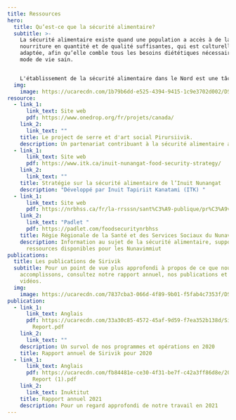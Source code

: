```yaml
---
title: Ressources
hero:
  title: Qu’est-ce que la sécurité alimentaire?
  subtitle: >-
    La sécurité alimentaire existe quand une population a accès à de la
    nourriture en quantité et de qualité suffisantes, qui est culturellement
    adaptée, afin qu’elle comble tous les besoins diététiques nécessaires à un
    mode de vie sain.


    L'établissement de la sécurité alimentaire dans le Nord est une tâche importante et complexe. Nous avons rassemblé quelques documents qui vous permettront d’en apprendre davantage à ce sujet.
  img:
    image: https://ucarecdn.com/1b79b6dd-e525-4394-9415-1c9e3702d002/DSC02148-Enhanced-NR.jpeg
resource:
  - link_1:
      link_text: Site web
      pdf: https://www.onedrop.org/fr/projets/canada/
    link_2:
      link_text: ""
    title: Le project de serre et d'art social Pirursiivik.
    description: Un partenariat contribuant à la sécurité alimentaire au Nunavik.
  - link_1:
      link_text: Site web
      pdf: https://www.itk.ca/inuit-nunangat-food-security-strategy/
    link_2:
      link_text: ""
    title: Stratégie sur la sécurité alimentaire de l’Inuit Nunangat
    description: "Développé par Inuit Tapiriit Kanatami (ITK) "
  - link_1:
      link_text: Site web
      pdf: https://nrbhss.ca/fr/la-rrsssn/sant%C3%A9-publique/pr%C3%A9vention-et-promotion-de-la-sant%C3%A9/s%C3%A9curit%C3%A9-alimentaire
    link_2:
      link_text: "Padlet "
      pdf: https://padlet.com/foodsecuritynrbhss
    title: Régie Régionale de la Santé et des Services Sociaux du Nunavik
    description: Information au sujet de la sécurité alimentaire, support et
      ressources disponibles pour les Nunavimmiut
publications:
  title: Les publications de Sirivik
  subtitle: Pour un point de vue plus approfondi à propos de ce que nous
    accomplissons, consultez notre rapport annuel, nos publications et nos
    vidéos.
  img:
    image: https://ucarecdn.com/7837cba3-066d-4f89-9b01-f5fab4c7353f/DSC04205.jpeg
publication:
  - link_1:
      link_text: Anglais
      pdf: https://ucarecdn.com/33a30c85-4572-45af-9d59-f7ea352b138d/Sirivik Annual
        Report.pdf
    link_2:
      link_text: ""
    description: Un survol de nos programmes et opérations en 2020
    title: Rapport annuel de Sirivik pour 2020
  - link_1:
      link_text: Anglais
      pdf: https://ucarecdn.com/fb84481e-ce30-4f31-be7f-c42a3ff86d8e/2021 Annual
        Report (1).pdf
    link_2:
      link_text: Inuktitut
    title: Rapport annuel 2021
    description: Pour un regard approfondi de notre travail en 2021
---
```

